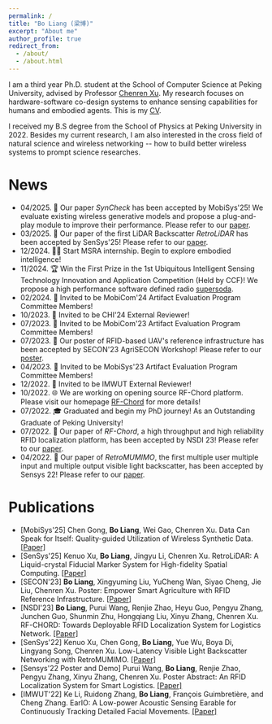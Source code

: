 ```yaml
---
permalink: /
title: "Bo Liang (梁博)"
excerpt: "About me"
author_profile: true
redirect_from: 
  - /about/
  - /about.html
---
```


I am a third year Ph.D. student at the School of Computer Science at Peking University, advised by Professor [Chenren Xu](https://soar.group/chenren/). My research focuses on ​hardware-software co-design systems​ to enhance sensing capabilities for ​humans​ and embodied agents. This is my [CV](../files/CV_bo.pdf).

I received my B.S degree from the School of Physics at Peking University in 2022. Besides my current research, I am also interested in the cross field of natural science and wireless networking -- how to build better wireless systems to prompt science researches.

News
======

- 04/2025. 📑 Our paper _SynCheck_ has been accepted by MobiSys'25! We evaluate existing wireless generative models and propose a plug-and-play module to improve their performance. Please refer to our [paper](../files/mobisys25-syncheck.pdf).
- 03/2025. 📑 Our paper of the first LiDAR Backscatter _RetroLiDAR_ has been accepted by SenSys'25! Please refer to our [paper](../files/sensys25-RetroLiDAR.pdf).
- 12/2024. 👩‍💻 Start MSRA internship. Begin to explore embodied intelligence!
- 11/2024. 🏆 Win the First Prize in the 1st Ubiquitous Intelligent Sensing Technology Innovation and Application Competition (Held by CCF)! We propose a high performance software defined radio [supersoda](../files/supersoda.pdf).
- 02/2024. 🤝 Invited to be MobiCom'24 Artifact Evaluation Program Committee Members!
- 10/2023. 🤝 Invited to be CHI'24 External Reviewer!
- 07/2023. 🤝 Invited to be MobiCom'23 Artifact Evaluation Program Committee Members!
- 07/2023. 📑 Our poster of RFID-based UAV's reference infrastructure has been accepted by SECON'23 AgriSECON Workshop! Please refer to our [poster](../files/secon23poster.pdf).
- 04/2023. 🤝 Invited to be MobiSys'23 Artifact Evaluation Program Committee Members!
- 12/2022. 🤝 Invited to be IMWUT External Reviewer!
- 10/2022. 🌐 We are working on opening source RF-Chord platform. Please visit our homepage [RF-Chord](https://soar.group/projects/rfid/rfchord/) for more details!
- 07/2022. 🎓 Graduated and begin my PhD journey! As an Outstanding Graduate of Peking University!
- 07/2022. 📑 Our paper of _RF-Chord_, a high throughput and high reliability RFID localization platform, has been accepted by NSDI 23! Please refer to our [paper](../files/nsdi23-RF-Chord.pdf).
- 04/2022. 📑 Our paper of _RetroMUMIMO_, the first multiple user multiple input and multiple output visible light backscatter, has been accepted by Sensys 22! Please refer to our [paper](../files/sensys22-RetroMUMIMO.pdf).

Publications
======

- \[MobiSys'25\] Chen Gong, **Bo Liang**, Wei Gao, Chenren Xu. Data Can Speak for Itself: Quality-guided Utilization of Wireless Synthetic Data. [\[Paper\]](../files/mobisys25-syncheck.pdf)
- \[SenSys'25\] Kenuo Xu, **Bo Liang**, Jingyu Li, Chenren Xu. RetroLiDAR: A Liquid-crystal Fiducial Marker System for High-fidelity Spatial Computing. [\[Paper\]](../files/sensys25-RetroLiDAR.pdf)
- \[SECON'23\] **Bo Liang**, Xingyuming Liu, YuCheng Wan, Siyao Cheng, Jie Liu, Chenren Xu. Poster: Empower Smart Agriculture with RFID Reference Infrastructure. [\[Paper\]](../files/secon23poster.pdf)
- \[NSDI'23\] **Bo Liang**, Purui Wang, Renjie Zhao, Heyu Guo, Pengyu Zhang, Junchen Guo, Shunmin Zhu, Hongqiang Liu, Xinyu Zhang, Chenren Xu. RF-CHORD: Towards Deployable RFID Localization System for Logistics Network. [\[Paper\]](../files/nsdi23-RF-Chord.pdf)
- \[SenSys'22\] Kenuo Xu, Chen Gong, **Bo Liang**, Yue Wu, Boya Di, Lingyang Song, Chenren Xu. Low-Latency Visible Light Backscatter Networking with RetroMUMIMO. [\[Paper\]](../files/sensys22-RetroMUMIMO.pdf)
- \[Sensys'22 Poster and Demo\] Purui Wang, **Bo Liang**, Renjie Zhao, Pengyu Zhang, Xinyu Zhang, Chenren Xu. Poster Abstract: An RFID Localization System for Smart Logistics. [\[Paper\]](../files/sensys22rfchord.pdf)
- \[IMWUT'22\] Ke Li, Ruidong Zhang, **Bo Liang**, François Guimbretière, and Cheng Zhang. EarIO: A Low-power Acoustic Sensing Earable for Continuously Tracking Detailed Facial Movements. [\[Paper\]](../files/imwut22eario.pdf)
